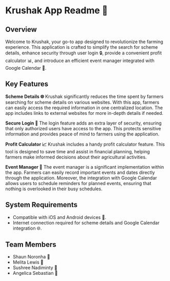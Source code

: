 # Krushak App Readme 🌾

## Overview
Welcome to Krushak, your go-to app designed to revolutionize the farming experience. This application is crafted to simplify the search for scheme details, enhance security through user login 🔒, provide a convenient profit calculator 📊, and introduce an efficient event manager integrated with Google Calendar 📅.

## Key Features
**Scheme Details 🌐**
Krushak significantly reduces the time spent by farmers searching for scheme details on various websites. With this app, farmers can easily access the required information in one centralized location. The app includes links to external websites for more in-depth details if needed.

**Secure Login 🔐**
The login feature adds an extra layer of security, ensuring that only authorized users have access to the app. This protects sensitive information and provides peace of mind to farmers using the application.

**Profit Calculator 📈**
Krushak includes a handy profit calculator feature. This tool is designed to save time and assist in financial planning, helping farmers make informed decisions about their agricultural activities.

**Event Manager 📆**
The event manager is a significant implementation within the app. Farmers can easily record important events and dates directly through the application. Moreover, the integration with Google Calendar allows users to schedule reminders for planned events, ensuring that nothing is overlooked in their busy schedules.

## System Requirements
- Compatible with iOS and Android devices 📱.
- Internet connection required for scheme details and Google Calendar integration 🌐.

## Team Members
- Shaun Noronha 🚜 
- Melita Lewis 🌿
- Sushree Nadiminty 🌸
- Angelica Sebastian 🌻
